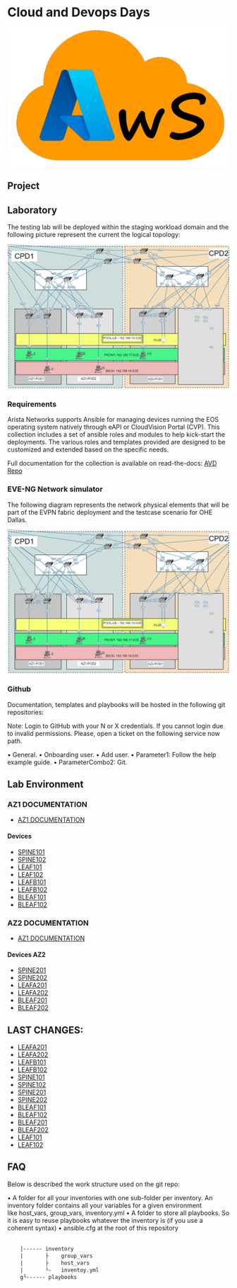 # Cloud and Devops Days

![Topology](doc/img/AzureWS.png)

## Project

## Laboratory

The testing lab will be deployed within the staging workload domain and the 
following picture represent the current the logical topology:

![Topology](doc/img/Topology.png)


### Requirements

Arista Networks supports Ansible for managing devices running the EOS operating 
system natively through eAPI or CloudVision Portal (CVP). This collection 
includes a set of ansible roles and modules to help kick-start the deployments. 
The various roles and templates provided are designed to be customized and 
extended based on the specific needs.

Full documentation for the collection is available on read-the-docs: 
[AVD Repo](https://avd.sh/en/latest/index.html)

### EVE-NG Network simulator

The following diagram represents the network physical elements that will be 
part of the EVPN fabric deployment and the testcase scenario for OHE Dallas.

![Topology](doc/img/Topology.png)


### Github

Documentation, templates and playbooks will be hosted in the following git 
repositories:

Note: Login to GitHub with your N or X credentials. If you cannot login due to 
invalid permissions. Please, open a ticket on the following service now path.

  • General.
  • Onboarding user.
  • Add user.
  • Parameter1: Follow the help example guide.
  • ParameterCombo2: Git.

## Lab Environment

### AZ1 DOCUMENTATION

- [AZ1 DOCUMENTATION](doc/fabric/AZ1-documentation.md)

#### Devices

- [SPINE101](doc/devices/SPINE101.md)
- [SPINE102](doc/devices/SPINE102.md)
- [LEAF101](doc/devices/LEAF101.md)
- [LEAF102](doc/devices/LEAF102.md)
- [LEAFB101](doc/devices/LEAFB101.md)
- [LEAFB102](doc/devices/LEAFB102.md)
- [BLEAF101](doc/devices/BLEAF101.md)
- [BLEAF102](doc/devices/BLEAF102.md)

### AZ2 DOCUMENTATION

- [AZ1 DOCUMENTATION](doc/fabric/AZ2-documentation.md)

#### Devices AZ2

- [SPINE201](doc/devices/SPINE201.md)
- [SPINE202](doc/devices/SPINE202.md)
- [LEAFA201](doc/devices/LEAFA201.md)
- [LEAFA202](doc/devices/LEAFA202.md)
- [BLEAF201](doc/devices/BLEAF201.md)
- [BLEAF202](doc/devices/BLEAF202.md)

## LAST CHANGES:

- [LEAFA201](doc/devices/compare/LEAFA201.html)
- [LEAFA202](doc/devices/compare/LEAFA202.html)
- [LEAFB101](doc/devices/compare/LEAFB101.html)
- [LEAFB102](doc/devices/compare/LEAFB102.html)
- [SPINE101](doc/devices/compare/SPINE101.html)
- [SPINE102](doc/devices/compare/SPINE102.html)
- [SPINE201](doc/devices/compare/SPINE201.html)
- [SPINE202](doc/devices/compare/SPINE202.html)
- [BLEAF101](doc/devices/compare/BLEAF101.html)
- [BLEAF102](doc/devices/compare/BLEAF102.html)
- [BLEAF201](doc/devices/compare/BLEAF201.html)
- [BLEAF202](doc/devices/compare/BLEAF202.html)
- [LEAF101](doc/devices/compare/LEAF101.html)
- [LEAF102](doc/devices/compare/LEAF102.html)


## FAQ

Below is described the work structure used on the git repo:

  • A folder for all your inventories with one sub-folder per inventory. An 
  inventory folder contains all your variables for a given environment 
  like host_vars, group_vars, inventory.yml
  • A folder to store all playbooks. So it is easy to reuse playbooks whatever 
  the inventory is (if you use a coherent syntax)
  • ansible.cfg at the root of this repository

<pre><code>
    |------ inventory
    |       ├    group_vars
    |       ├    host_vars
    |       └-   inventoy.yml
    g└------ playbooks
</code></pre>
